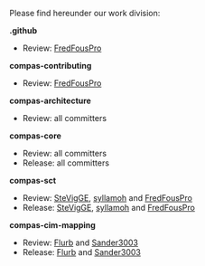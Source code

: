 Please find hereunder our work division:

**.github**
- Review: [FredFousPro](https://github.com/FredFousPro)

**compas-contributing**
- Review: [FredFousPro](https://github.com/FredFousPro)

**compas-architecture**
- Review: all committers

**compas-core**
- Review: all committers
- Release: all committers

**compas-sct**
- Review: [SteVigGE](https://github.com/SteVigGE), [syllamoh](https://github.com/mathbagu) and [FredFousPro](https://github.com/FredFousPro)
- Release: [SteVigGE](https://github.com/SteVigGE), [syllamoh](https://github.com/mathbagu) and [FredFousPro](https://github.com/FredFousPro)

**compas-cim-mapping**
- Review: [Flurb](https://github.com/Flurb) and [Sander3003](https://github.com/Sander3003)
- Release: [Flurb](https://github.com/Flurb) and [Sander3003](https://github.com/Sander3003)


